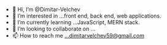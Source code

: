 - 👋 Hi, I’m @Dimitar-Velchev
- 👀 I’m interested in ...front end, back end, web applications.
- 🌱 I’m currently learning ...JavaScript, MERN stack.
- 💞️ I’m looking to collaborate on ...
- 📫 How to reach me ...dimitarvelchev59@gmail.com

<!---
Dimitar-Velchev/Dimitar-Velchev is a ✨ special ✨ repository because its `README.md` (this file) appears on your GitHub profile.
You can click the Preview link to take a look at your changes.
--->
